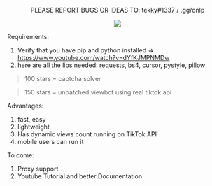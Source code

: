 <p align="center">
  PLEASE REPORT BUGS OR IDEAS TO: tekky#1337 / .gg/onlp
</p>

<!--

<p align="center"> 
<img src="https://global.tiktokworld21.com/images/TT_Logo.png"></img>
</p>

-->

<p align="center"> 
<img src="https://cdn.discordapp.com/attachments/956638415837876284/994399532001530007/unknown.png?size=4096?size=4096"></img>
</p>

Requirements:
1) Verify that you have pip and python installed => https://www.youtube.com/watch?v=dYfKJMPNMDw
2) here are all the libs needed: requests, bs4, cursor, pystyle, pillow


> 100 stars = captcha solver

> 150 stars = unpatched viewbot using real tiktok api

Advantages:
1)  fast, easy
2)  lightweight
3)  Has dynamic views count running on TikTok API
4)  mobile users can run it

To come:
1) Proxy support
2) Youtube Tutorial and better Documentation

